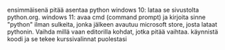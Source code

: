 ensimmäisenä pitää asentaa python windows 10: lataa se sivustolta python.org. windows 11: avaa cmd (command prompt) ja kirjoita sinne "python" ilman sulkeita, jonka jälkeen avautuu microsoft store, josta lataat pythonin.
Vaihda millä vaan editorilla kohdat, jotka pitää vaihtaa.
käynnistä koodi ja se tekee kurssivalinnat puolestasi
